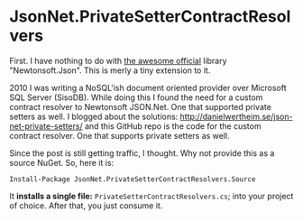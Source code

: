 # JsonNet.PrivateSetterContractResolvers
First. I have nothing to do with [the awesome official](https://github.com/JamesNK/Newtonsoft.Json/blob/master/Src/Newtonsoft.Json/Serialization/CamelCasePropertyNamesContractResolver.cs) library "Newtonsoft.Json". This is merly a tiny extension to it.

2010 I was writing a NoSQL'ish document oriented provider over Microsoft SQL Server (SisoDB). While doing this I found the need for a custom contract resolver to Newtonsoft JSON.Net. One that supported private setters as well. I blogged about the solutions: http://danielwertheim.se/json-net-private-setters/ and this GitHub repo is the code for the custom contract resolver. One that supports private setters as well.

Since the post is still getting traffic, I thought. Why not provide this as a source NuGet. So, here it is:

```
Install-Package JsonNet.PrivateSetterContractResolvers.Source
```

It **installs a single file:** `PrivateSetterContractResolvers.cs`; into your project of choice. After that, you just consume it.